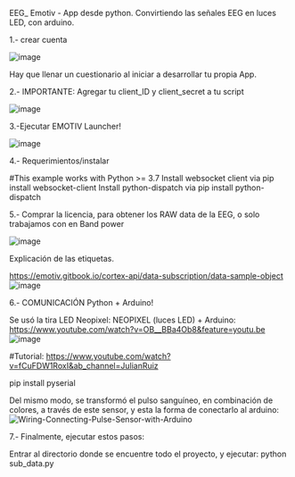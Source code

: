 EEG_ Emotiv - App desde python.
Convirtiendo las señales EEG en luces LED, con arduino.

1.- crear cuenta

![image](https://github.com/jokasta57/EPOC_lucesLED_arduino/assets/16157859/3e24ebb1-bca1-46a3-a4b9-ab213e543a0b)

Hay que llenar un cuestionario al iniciar a desarrollar tu propia App.

2.- IMPORTANTE: Agregar tu client_ID y client_secret a tu script 

![image](https://github.com/jokasta57/EPOC_lucesLED_arduino/assets/16157859/8f552a8d-5a39-435b-8a7f-ddefa9c7896f)


3.-Ejecutar EMOTIV Launcher!

![image](https://github.com/jokasta57/EPOC_lucesLED_arduino/assets/16157859/1f7bd41e-282c-4fd7-a5fc-7aaf894755b3)


4.- Requerimientos/instalar

#This example works with Python >= 3.7
Install websocket client via pip install websocket-client
Install python-dispatch via pip install python-dispatch



5.- Comprar la licencia, para obtener los RAW data de la EEG, o solo trabajamos con en Band power

![image](https://github.com/jokasta57/EPOC_lucesLED_arduino/assets/16157859/156ce458-044f-4cfb-b508-7ade927f035d)

Explicación de las etiquetas.

https://emotiv.gitbook.io/cortex-api/data-subscription/data-sample-object
![image](https://github.com/jokasta57/EPOC_lucesLED_arduino/assets/16157859/30e08254-537f-4bb3-865a-ca7ec726bb0d)


6.- COMUNICACIÓN Python + Arduino!

Se usó la tira LED Neopixel: 
NEOPIXEL (luces LED) + Arduino: 
https://www.youtube.com/watch?v=OB__BBa4Ob8&feature=youtu.be
![image](https://github.com/jokasta57/EPOC_lucesLED_arduino/assets/16157859/371a2185-1db7-4b30-b69a-131d246a45a9)


#Tutorial: https://www.youtube.com/watch?v=fCuFDW1RoxI&ab_channel=JulianRuiz

pip install pyserial  


Del mismo modo, se transformó el pulso sanguíneo, en combinación de colores, a través de este sensor, y esta la forma de conectarlo al arduino:
![Wiring-Connecting-Pulse-Sensor-with-Arduino](https://github.com/jokasta57/EPOC_lucesLED_arduino/assets/16157859/52c218ea-b5bc-4047-be7e-d102b2a26fbe)


7.- Finalmente, ejecutar estos pasos:


Entrar al directorio donde se encuentre todo el proyecto, y ejecutar:
python sub_data.py
